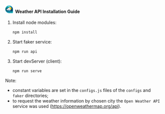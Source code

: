 <h4>
  <img src="https://github.com/yevhentatiievskyi/Weather-API/blob/master/src/assets/logo.png?raw=true" alt="drawing" width="25"/>
  &nbsp;Weather API Installation Guide  
</h4>

1. Install node modules: 
    ```bash
    npm install
    ```
2. Start faker service:
    ```bash
    npm run api
    ```
3. Start devServer (client):
    ```bash
    npm run serve
    ```
Note: 
- constant variables are set in the `configs.js` files of the `configs` and `faker` directories;
- to request the weather information by chosen city the `Open Weather API` service was used (https://openweathermap.org/api).